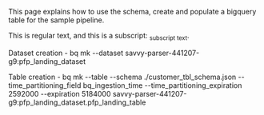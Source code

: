 This page explains how to use the schema, create and populate a bigquery table for the sample pipeline.

This is regular text, and this is a subscript: <sub>subscript text</sub>.

Dataset creation - 
bq mk --dataset savvy-parser-441207-g9:pfp_landing_dataset

Table creation - 
bq mk --table --schema ./customer_tbl_schema.json --time_partitioning_field bq_ingestion_time --time_partitioning_expiration 2592000 --expiration 5184000 savvy-parser-441207-g9:pfp_landing_dataset.pfp_landing_table

